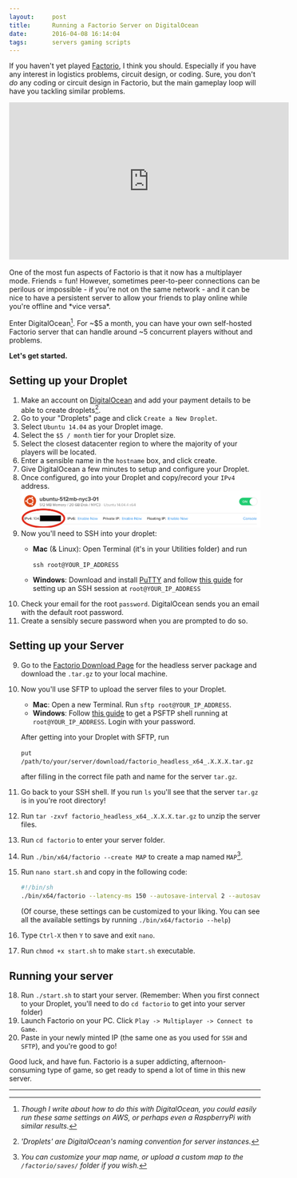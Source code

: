 ```yaml
---
layout:     post
title:      Running a Factorio Server on DigitalOcean
date:       2016-04-08 16:14:04
tags:       servers gaming scripts
---
```


If you haven't yet played [Factorio](http://www.factorio.com/), I think you should. Especially if you have any interest in logistics problems, circuit design, or coding. Sure, you don't *do* any coding or circuit design in Factorio, but the main gameplay loop will have you tackling similar problems.<!--break-->

<iframe style="display: block; margin: auto;" width="560" height="315" src="https://www.youtube.com/embed/DR01YdFtWFI" frameborder="0" allowfullscreen></iframe>
<br>
One of the most fun aspects of Factorio is that it now has a multiplayer mode. Friends = fun! However, sometimes peer-to-peer connections can be perilous or impossible - if you're not on the same network - and it can be nice to have a persistent server to allow your friends to play online while you're offline and *vice versa*.

Enter DigitalOcean[^1]. For ~$5 a month, you can have your own self-hosted Factorio server that can handle around ~5 concurrent players without and problems.

**Let's get started.**

## Setting up your Droplet
1. Make an account on [DigitalOcean](https://www.digitalocean.com/) and add your payment details to be able to create droplets[^2].
2. Go to your "Droplets" page and click `Create a New Droplet`.
3. Select `Ubuntu 14.04` as your Droplet image. 
4. Select the `$5 / month` tier for your Droplet size.
5. Select the closest datacenter region to where the majority of your players will be located.
6. Enter a sensible name in the `hostname` box, and click create.
4. Give DigitalOcean a few minutes to setup and configure your Droplet.
5. Once configured, go into your Droplet and copy/record your `IPv4` address.
    ![/img/do-panel](/img/do-panel.png)
6. Now you'll need to SSH into your droplet:
    * **Mac** (& Linux): Open Terminal (it's in your Utilities folder) and run 

        ```ssh root@YOUR_IP_ADDRESS```

    * **Windows**: Download and install [PuTTY](http://www.putty.org/) and follow [this guide](https://mediatemple.net/community/products/dv/204404604/using-ssh-in-putty-) for setting up an SSH session at ```root@YOUR_IP_ADDRESS```
7. Check your email for the root `password`. DigitalOcean sends you an email with the default root password.
8. Create a sensibly secure password when you are prompted to do so.

## Setting up your Server
9. Go to the [Factorio Download Page](https://www.factorio.com/download-headless/stable) for the headless server package and download the `.tar.gz` to your local machine.
10. Now you'll use SFTP to upload the server files to your Droplet.
    * **Mac**: Open a new Terminal. Run `sftp root@YOUR_IP_ADDRESS`.
    * **Windows**: Follow [this guide](http://www.math.tamu.edu/~mpilant/math696/psftp.html) to get a PSFTP shell running at ```root@YOUR_IP_ADDRESS```. Login with your password.

    After getting into your Droplet with SFTP, run 

    `put /path/to/your/server/download/factorio_headless_x64_.X.X.X.tar.gz`

    after filling in the correct file path and name for the server `tar.gz`.
11. Go back to your SSH shell. If you run `ls` you'll see that the server `tar.gz` is in you're root directory!
12. Run `tar -zxvf factorio_headless_x64_.X.X.X.tar.gz` to unzip the server files.
13. Run `cd factorio` to enter your server folder.
14. Run `./bin/x64/factorio --create MAP` to create a map named `MAP`[^3]. 
15. Run `nano start.sh` and copy in the following code:

    ~~~bash
    #!/bin/sh
    ./bin/x64/factorio --latency-ms 150 --autosave-interval 2 --autosave-slots 10 --disallow-commands --start-server MAP
    ~~~

    (Of course, these settings can be customized to your liking. You can see all the available settings by running `./bin/x64/factorio --help`)
16. Type `Ctrl-X` then `Y` to save and exit `nano`.
17. Run `chmod +x start.sh` to make `start.sh` executable.

## Running your server
18. Run `./start.sh` to start your server. (Remember: When you first connect to your Droplet, you'll need to do `cd factorio` to get into your server folder)
7. Launch Factorio on your PC. Click `Play -> Multiplayer -> Connect to Game`.
8. Paste in your newly minted IP (the same one as you used for `SSH` and `SFTP`), and you're good to go!

Good luck, and have fun. Factorio is a super addicting, afternoon-consuming type of game, so get ready to spend a lot of time in this new server.

---
[^1]: *Though I write about how to do this with DigitalOcean, you could easily run these same settings on AWS, or perhaps even a RaspberryPi with similar results.*
[^2]: *'Droplets' are DigitalOcean's naming convention for server instances.*
[^3]: *You can customize your map name, or upload a custom map to the `/factorio/saves/` folder if you wish.*
